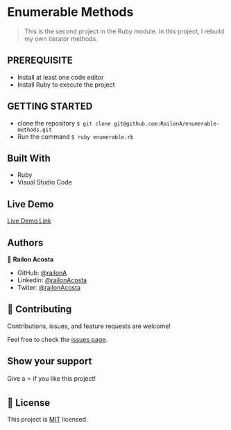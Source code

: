 # Enumerable Methods

> This is the second project in the Ruby module. In this project, I rebuild my own iterator methods.

## PREREQUISITE

- Install at least one code editor 
- Install Ruby to execute the project

## GETTING STARTED

- clone the repository `$ git clone git@github.com:RailonA/enumerable-methods.git`
- Run the command `$ ruby enumerable.rb`

## Built With

- Ruby
- Visual Studio Code 


## Live Demo

[Live Demo Link](https://repl.it/@railonacosta/enumerablemethods#main.rb)

## Authors

👤 **Railon Acosta**

- GitHub: [@railonA](https://github.com/RailonA)
- Linkedin: [@railonAcosta](https://www.linkedin.com/in/railon-acosta-81265180/)
- Twiter: [@railonAcosta](https://twitter.com/RailonAcosta)


## 🤝 Contributing

Contributions, issues, and feature requests are welcome!

Feel free to check the [issues page]( https://github.com/RailonA/enumerable-methods/issues ).

## Show your support

Give a ⭐️ if you like this project!

## 📝 License

This project is [MIT](LICENSE) licensed.